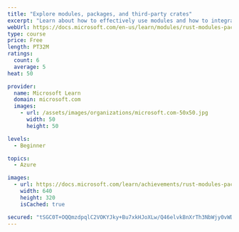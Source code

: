 ```yaml
---
title: "Explore modules, packages, and third-party crates"
excerpt: "Learn about how to effectively use modules and how to integrate with packages and third-party crates."
webUrl: https://docs.microsoft.com/en-us/learn/modules/rust-modules-packages-crates/
type: course
price: Free
length: PT32M
ratings:
  count: 6
  average: 5
heat: 50

provider:
  name: Microsoft Learn
  domain: microsoft.com
  images:
    - url: /assets/images/organizations/microsoft.com-50x50.jpg
      width: 50
      height: 50

levels:
  - Beginner

topics:
  - Azure

images:
  - url: https://docs.microsoft.com/learn/achievements/rust-modules-packages-crates-social.png
    width: 640
    height: 320
    isCached: true

secured: "tSGC0T+OQQmzdpqlC2VOKYJky+Bu7xkHJoXLw/Q46elvkBnXrTh3NbWjy0vWDPP7KudAVDaF1ZfuO1OGhnej5WDsAXRfZ5UcdvTac43Uo2HBsfwgKeTe/zkiZpSGCURcso0wMflTzOU6Ab4dcCM9F9KqyN3EgdFQAmVt3R/9awwZWfE7O1+3GCLcqbn3upTuStXz6W2jy3NGKPJRkhx3HoLoBjp3cUaCqGjRv4R6/xp+BCNZEdnKyNAC6yNSl/Mdpcq3A9pQXTvVDPFoWMKBMyNGDLyElXMAXUhvJ4/83u09XCbMu20716OpP9EJ5+AxbRibVSydJvI/T1JJ6/vcVnk6L6UtrBQ0ohm/jYZwNVkAIozjrce2pmocD+xcCvUJGredWFJIE6ytMYzZYWmh/7JgkWSQ50yzjHYpxHtwEsY=;5+WUgFGVm9is998PAaqsQA=="
---
```



